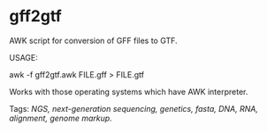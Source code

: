 gff2gtf
=======

AWK script for conversion of GFF files to GTF.

USAGE:

awk -f gff2gtf.awk FILE.gff > FILE.gtf

Works with those operating systems which have AWK interpreter. 

Tags: *NGS, next-generation sequencing, genetics, fasta, DNA, RNA, alignment, genome markup.*

